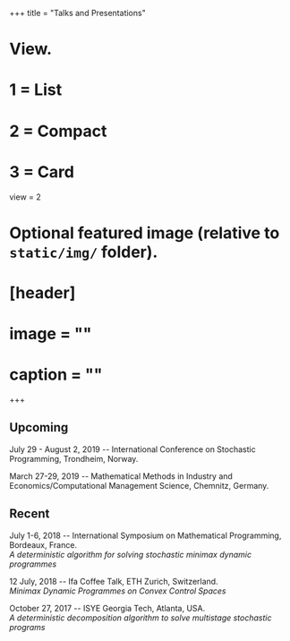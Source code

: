+++
title = "Talks and Presentations"

# View.
#   1 = List
#   2 = Compact
#   3 = Card
view = 2

# Optional featured image (relative to `static/img/` folder).
# [header]
# image = ""
# caption = ""
+++

## Upcoming
July 29 - August 2, 2019 -- International Conference on Stochastic Programming, Trondheim, Norway. 

March 27-29, 2019 -- Mathematical Methods in Industry and Economics/Computational Management Science, Chemnitz, Germany.

## Recent
July 1-6, 2018 -- International Symposium on Mathematical Programming, Bordeaux, France.  
_A deterministic algorithm for solving stochastic minimax dynamic programmes_

12 July, 2018 -- Ifa Coffee Talk, ETH Zurich, Switzerland.  
_Minimax Dynamic Programmes on Convex Control Spaces_

October 27, 2017 -- ISYE Georgia Tech, Atlanta, USA.  
_A deterministic decomposition algorithm to solve multistage stochastic programs_
